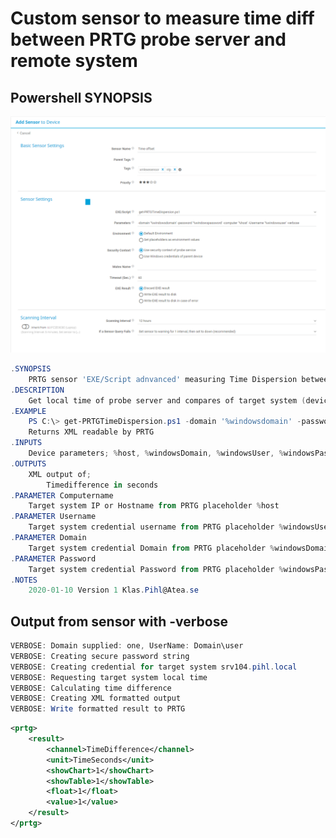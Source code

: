 # Custom sensor to measure time diff between PRTG probe server and remote system

## Powershell SYNOPSIS
![PRTG sensor setting](get-PRTGTimeDispersion_PRTG_setting.png "PRTG sensor setting")

```Powershell
.SYNOPSIS
    PRTG sensor 'EXE/Script adnvanced' measuring Time Dispersion between minitored device and PRTG server
.DESCRIPTION
    Get local time of probe server and compares of target system (device)
.EXAMPLE
    PS C:\> get-PRTGTimeDispersion.ps1 -domain '%windowsdomain' -password '%windowspassword' -computer '%host' -Username '%windowsuser'
    Returns XML readable by PRTG
.INPUTS
    Device parameters; %host, %windowsDomain, %windowsUser, %windowsPassword
.OUTPUTS
    XML output of;
        Timedifference in seconds
.PARAMETER Computername
    Target system IP or Hostname from PRTG placeholder %host
.PARAMETER Username
    Target system credential username from PRTG placeholder %windowsUser
.PARAMETER Domain
    Target system credential Domain from PRTG placeholder %windowsDomain
.PARAMETER Password
    Target system credential Password from PRTG placeholder %windowsPassword
.NOTES
    2020-01-10 Version 1 Klas.Pihl@Atea.se
```

## Output from sensor with -verbose

```Powershell
VERBOSE: Domain supplied: one, UserName: Domain\user
VERBOSE: Creating secure password string
VERBOSE: Creating credential for target system srv104.pihl.local
VERBOSE: Requesting target system local time
VERBOSE: Calculating time difference
VERBOSE: Creating XML formatted output
VERBOSE: Write formatted result to PRTG
```
```XML
<prtg>
    <result>
        <channel>TimeDifference</channel>
        <unit>TimeSeconds</unit>
        <showChart>1</showChart>
        <showTable>1</showTable>
        <float>1</float>
        <value>1</value>
    </result>
</prtg>
```

